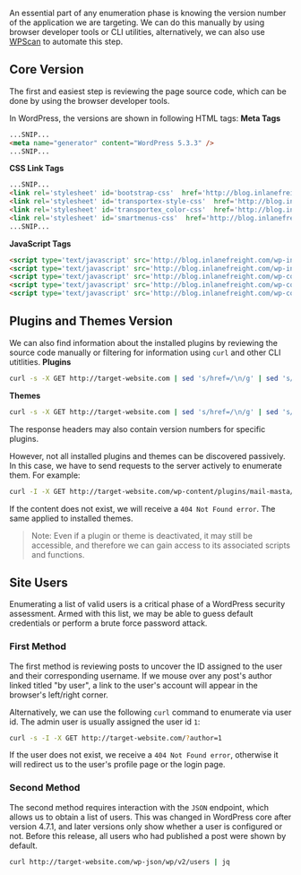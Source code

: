An essential part of any enumeration phase is knowing the version number of the application we are targeting. We can do this manually by using browser developer tools or CLI utilities, alternatively, we can also use [WPScan](https://github.com/wpscanteam/wpscan) to automate this step.
## Core Version
The first and easiest step is reviewing the page source code, which can be done by using the browser developer tools.

In WordPress, the versions are shown in following HTML tags:
**Meta Tags**
```html
...SNIP...
<meta name="generator" content="WordPress 5.3.3" />
...SNIP...
```
**CSS Link Tags**
```html
...SNIP...
<link rel='stylesheet' id='bootstrap-css'  href='http://blog.inlanefreight.com/wp-content/themes/ben_theme/css/bootstrap.css?ver=5.3.3' type='text/css' media='all' />
<link rel='stylesheet' id='transportex-style-css'  href='http://blog.inlanefreight.com/wp-content/themes/ben_theme/style.css?ver=5.3.3' type='text/css' media='all' />
<link rel='stylesheet' id='transportex_color-css'  href='http://blog.inlanefreight.com/wp-content/themes/ben_theme/css/colors/default.css?ver=5.3.3' type='text/css' media='all' />
<link rel='stylesheet' id='smartmenus-css'  href='http://blog.inlanefreight.com/wp-content/themes/ben_theme/css/jquery.smartmenus.bootstrap.css?ver=5.3.3' type='text/css' media='all' />
...SNIP...
```
**JavaScript Tags**
```html
<script type='text/javascript' src='http://blog.inlanefreight.com/wp-includes/js/jquery/jquery.js?ver=1.12.4-wp'></script>
<script type='text/javascript' src='http://blog.inlanefreight.com/wp-includes/js/jquery/jquery-migrate.min.js?ver=1.4.1'></script>
<script type='text/javascript' src='http://blog.inlanefreight.com/wp-content/plugins/mail-masta/lib/subscriber.js?ver=5.3.3'></script>
<script type='text/javascript' src='http://blog.inlanefreight.com/wp-content/plugins/mail-masta/lib/jquery.validationEngine-en.js?ver=5.3.3'></script>
<script type='text/javascript' src='http://blog.inlanefreight.com/wp-content/plugins/mail-masta/lib/jquery.validationEngine.js?ver=5.3.3'></script>
```
## Plugins and Themes Version
We can also find information about the installed plugins by reviewing the source code manually or filtering for information using `curl` and other CLI utitlities.
**Plugins**
```bash
curl -s -X GET http://target-website.com | sed 's/href=/\n/g' | sed 's/src=/\n/g' | grep 'wp-content/plugins/*' | cut -d"'" -f2
```
**Themes**
```bash
curl -s -X GET http://target-website.com | sed 's/href=/\n/g' | sed 's/src=/\n/g' | grep 'themes' | cut -d"'" -f2
```

The response headers may also contain version numbers for specific plugins.

However, not all installed plugins and themes can be discovered passively. In this case, we have to send requests to the server actively to enumerate them. For example:
```bash
curl -I -X GET http://target-website.com/wp-content/plugins/mail-masta/
```
If the content does not exist, we will receive a `404 Not Found error`. The same applied to installed themes.

>Note: Even if a plugin or theme is deactivated, it may still be accessible, and therefore we can gain access to its associated scripts and functions.
## Site Users
Enumerating a list of valid users is a critical phase of a WordPress security assessment. Armed with this list, we may be able to guess default credentials or perform a brute force password attack.
### First Method
The first method is reviewing posts to uncover the ID assigned to the user and their corresponding username. If we mouse over any post's author linked titled "by user", a link to the user's account will appear in the browser's left/right corner.

Alternatively, we can use the following `curl` command to enumerate via user id. The admin user is usually assigned the user id `1`:
```bash
curl -s -I -X GET http://target-website.com/?author=1
```
If the user does not exist, we receive a `404 Not Found error`, otherwise it will redirect us to the user's profile page or the login page.
### Second Method
The second method requires interaction with the `JSON` endpoint, which allows us to obtain a list of users. This was changed in WordPress core after version 4.7.1, and later versions only show whether a user is configured or not. Before this release, all users who had published a post were shown by default.
```bash
curl http://target-website.com/wp-json/wp/v2/users | jq
```
